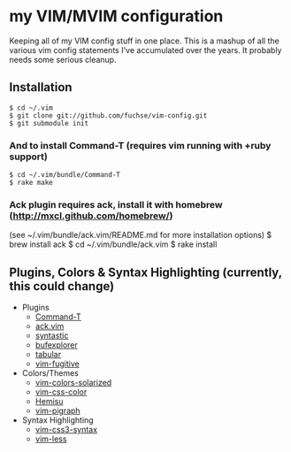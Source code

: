 # my VIM/MVIM configuration

Keeping all of my VIM config stuff in one place. This is a mashup of all the various vim config statements I've accumulated over the years. It probably needs some serious cleanup.

## Installation

    $ cd ~/.vim
    $ git clone git://github.com/fuchse/vim-config.git
    $ git submodule init

### And to install Command-T (requires vim running with +ruby support)
    $ cd ~/.vim/bundle/Command-T
    $ rake make

### Ack plugin requires ack, install it with homebrew (http://mxcl.github.com/homebrew/)
(see ~/.vim/bundle/ack.vim/README.md for more installation options)
    $ brew install ack
    $ cd ~/.vim/bundle/ack.vim
    $ rake install



## Plugins, Colors & Syntax Highlighting (currently, this could change)
  * Plugins
    * [Command-T](/wincent/Command-T)
    * [ack.vim](/mileszs/ack.vim)
    * [syntastic](/scrooloose/syntastic)
    * [bufexplorer](/corntrace/bufexplorer)
    * [tabular](/godlygeek/tabular)
    * [vim-fugitive](/tpope/vim-fugitive)
  * Colors/Themes
    * [vim-colors-solarized](/altercation/vim-colors-solarized)
    * [vim-css-color](/skammer/vim-css-color)
    * [Hemisu](/noahfrederick/Hemisu)
    * [vim-pigraph](/fmeyer/vim-pigraph)
  * Syntax Highlighting
    * [vim-css3-syntax](/hail2u/vim-css3-syntax)
    * [vim-less](/groenwege/vim-less)

